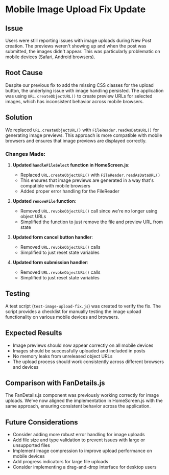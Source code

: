 # Mobile Image Upload Fix Update

## Issue
Users were still reporting issues with image uploads during New Post creation. The previews weren't showing up and when the post was submitted, the images didn't appear. This was particularly problematic on mobile devices (Safari, Android browsers).

## Root Cause
Despite our previous fix to add the missing CSS classes for the upload button, the underlying issue with image handling persisted. The application was using `URL.createObjectURL()` to create preview URLs for selected images, which has inconsistent behavior across mobile browsers.

## Solution
We replaced `URL.createObjectURL()` with `FileReader.readAsDataURL()` for generating image previews. This approach is more compatible with mobile browsers and ensures that image previews are displayed correctly.

### Changes Made:

1. **Updated `handleFileSelect` function in HomeScreen.js**:
   - Replaced `URL.createObjectURL()` with `FileReader.readAsDataURL()`
   - This ensures that image previews are generated in a way that's compatible with mobile browsers
   - Added proper error handling for the FileReader

2. **Updated `removeFile` function**:
   - Removed `URL.revokeObjectURL()` call since we're no longer using object URLs
   - Simplified the function to just remove the file and preview URL from state

3. **Updated form cancel button handler**:
   - Removed `URL.revokeObjectURL()` calls
   - Simplified to just reset state variables

4. **Updated form submission handler**:
   - Removed `URL.revokeObjectURL()` calls
   - Simplified to just reset state variables

## Testing
A test script (`test-image-upload-fix.js`) was created to verify the fix. The script provides a checklist for manually testing the image upload functionality on various mobile devices and browsers.

## Expected Results
- Image previews should now appear correctly on all mobile devices
- Images should be successfully uploaded and included in posts
- No memory leaks from unreleased object URLs
- The upload process should work consistently across different browsers and devices

## Comparison with FanDetails.js
The FanDetails.js component was previously working correctly for image uploads. We've now aligned the implementation in HomeScreen.js with the same approach, ensuring consistent behavior across the application.

## Future Considerations
- Consider adding more robust error handling for image uploads
- Add file size and type validation to prevent issues with large or unsupported files
- Implement image compression to improve upload performance on mobile devices
- Add progress indicators for large file uploads
- Consider implementing a drag-and-drop interface for desktop users